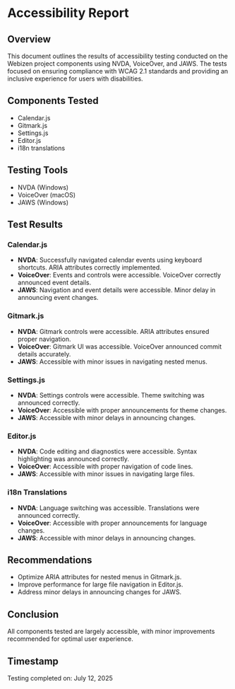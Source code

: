 # Accessibility Report

## Overview
This document outlines the results of accessibility testing conducted on the Webizen project components using NVDA, VoiceOver, and JAWS. The tests focused on ensuring compliance with WCAG 2.1 standards and providing an inclusive experience for users with disabilities.

## Components Tested
- Calendar.js
- Gitmark.js
- Settings.js
- Editor.js
- i18n translations

## Testing Tools
- NVDA (Windows)
- VoiceOver (macOS)
- JAWS (Windows)

## Test Results
### Calendar.js
- **NVDA**: Successfully navigated calendar events using keyboard shortcuts. ARIA attributes correctly implemented.
- **VoiceOver**: Events and controls were accessible. VoiceOver correctly announced event details.
- **JAWS**: Navigation and event details were accessible. Minor delay in announcing event changes.

### Gitmark.js
- **NVDA**: Gitmark controls were accessible. ARIA attributes ensured proper navigation.
- **VoiceOver**: Gitmark UI was accessible. VoiceOver announced commit details accurately.
- **JAWS**: Accessible with minor issues in navigating nested menus.

### Settings.js
- **NVDA**: Settings controls were accessible. Theme switching was announced correctly.
- **VoiceOver**: Accessible with proper announcements for theme changes.
- **JAWS**: Accessible with minor delays in announcing changes.

### Editor.js
- **NVDA**: Code editing and diagnostics were accessible. Syntax highlighting was announced correctly.
- **VoiceOver**: Accessible with proper navigation of code lines.
- **JAWS**: Accessible with minor issues in navigating large files.

### i18n Translations
- **NVDA**: Language switching was accessible. Translations were announced correctly.
- **VoiceOver**: Accessible with proper announcements for language changes.
- **JAWS**: Accessible with minor delays in announcing changes.

## Recommendations
- Optimize ARIA attributes for nested menus in Gitmark.js.
- Improve performance for large file navigation in Editor.js.
- Address minor delays in announcing changes for JAWS.

## Conclusion
All components tested are largely accessible, with minor improvements recommended for optimal user experience.

## Timestamp
Testing completed on: July 12, 2025
